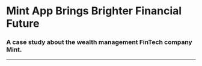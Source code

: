 # Mint App Brings Brighter Financial Future
### A case study about the wealth management FinTech company Mint. 
---
